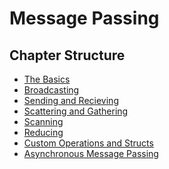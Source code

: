 # Message Passing




## Chapter Structure
- [The Basics](./basics.md)
- [Broadcasting](./broadcasting.md)
- [Sending and Recieving](./sending.md)
- [Scattering and Gathering](./scattering.md)
- [Scanning](./scanning.md)
- [Reducing](./reducing.md)
- [Custom Operations and Structs](./operations.md)
- [Asynchronous Message Passing](./async.md)
<!--
- [Synchronization](./sync.md)
- [Windows](./windows.md)
-->

